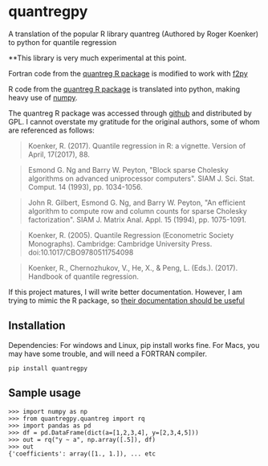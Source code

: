 # quantregpy
A translation of the popular R library quantreg (Authored by Roger Koenker) to python for quantile regression

**This library is very much experimental at this point.

Fortran code from the [quantreg R package](https://github.com/cran/quantreg) is modified to work with [f2py](https://numpy.org/doc/stable/f2py/)

R code from the [quantreg R package](https://github.com/cran/quantreg) is translated into python, making heavy use of [numpy](https://numpy.org).

The quantreg R package was accessed through [github](https://github.com/cran/quantreg) and distributed by GPL. I cannot overstate my gratitude for the original authors, some of  whom are referenced as follows:

> Koenker, R. (2017). Quantile regression in R: a vignette. Version of April, 17(2017), 88.

> Esmond G. Ng and Barry W. Peyton, "Block sparse Cholesky algorithms on advanced uniprocessor computers". SIAM J. Sci. Stat. Comput. 14  (1993), pp. 1034-1056.

> John R. Gilbert, Esmond G. Ng, and Barry W. Peyton, "An efficient algorithm to compute row and column counts for sparse Cholesky factorization". SIAM J. Matrix Anal. Appl. 15 (1994), pp. 1075-1091.

> Koenker, R. (2005). Quantile Regression (Econometric Society Monographs). Cambridge: Cambridge University Press. doi:10.1017/CBO9780511754098

> Koenker, R., Chernozhukov, V., He, X., & Peng, L. (Eds.). (2017). Handbook of quantile regression.

If this project matures, I will write better documentation. However, I am trying to mimic the R package, so [their documentation should be useful](https://cran.r-project.org/web/packages/quantreg/quantreg.pdf)

## Installation 
Dependencies: For windows and Linux, pip install works fine. For Macs, you may have some trouble, and will need a FORTRAN compiler.

    pip install quantregpy

## Sample usage
    >>> import numpy as np
    >>> from quantregpy.quantreg import rq
    >>> import pandas as pd
    >>> df = pd.DataFrame(dict(a=[1,2,3,4], y=[2,3,4,5]))
    >>> out = rq("y ~ a", np.array([.5]), df)
    >>> out
    {'coefficients': array([1., 1.]), ... etc
